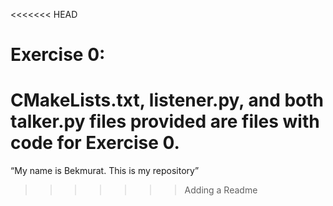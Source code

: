 <<<<<<< HEAD
# Exercise 0: 

CMakeLists.txt, listener.py, and both talker.py files provided are files with code for Exercise 0.
=======
“My name is Bekmurat. This is my repository”
>>>>>>> Adding a Readme

